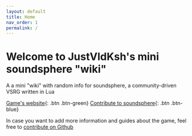 ```yaml
---
layout: default
title: Home
nav_order: 1
permalink: /
---
```

# Welcome to JustVldKsh's mini soundsphere "wiki"

A a mini "wiki" with random info for soundsphere, a community-driven VSRG written in Lua

[Game's website](https://soundsphere.xyz){: .btn .btn-green} [Contribute to soundsphere](https://github.com/semyon422/soundsphere){: .btn .btn-blue}

In case you want to add more information and guides about the game, feel free to [contribute on Github](https://github.com/justvldksh/soundsphere-wiki)